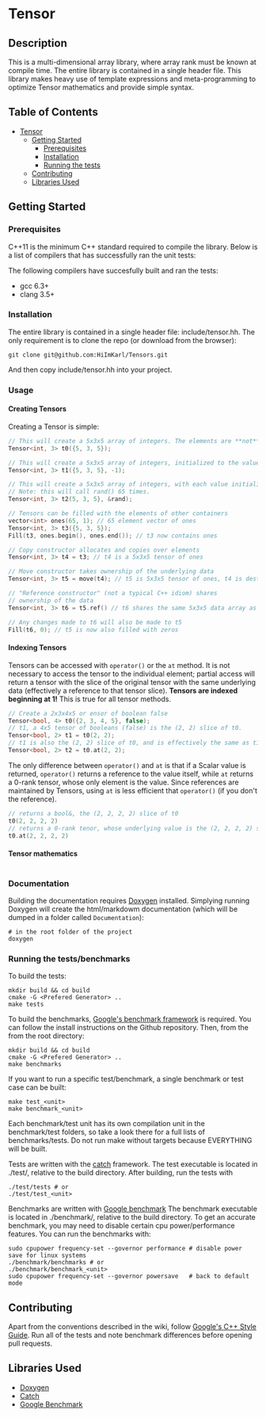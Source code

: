 
# Tensor

## Description
This is a multi-dimensional array library, where array rank must be known at compile time. The entire library is contained in a single header file. This library makes heavy use of template expressions and meta-programming to optimize Tensor mathematics and provide simple syntax. 

## Table of Contents
   * [Tensor](#tensor)
      * [Getting Started](#getting-started)
         * [Prerequisites](#prerequisites)
         * [Installation](#installation)
         * [Running the tests](#running-the-tests)
      * [Contributing](#contributing)
      * [Libraries Used](#libraries-used)

## Getting Started

### Prerequisites
C++11 is the minimum C++ standard required to compile the library. Below is a list of compilers that has successfully ran the unit tests:

The following compilers have succesfully built and ran the tests:
* gcc 6.3+
* clang 3.5+

### Installation

The entire library is contained in a single header file: include/tensor.hh. The only requirement is to clone the repo (or download from the browser): 
```
git clone git@github.com:HiImKarl/Tensors.git
```
And then copy include/tensor.hh into your project. 

### Usage

#### Creating Tensors

Creating a Tensor is simple:
```C++
// This will create a 5x3x5 array of integers. The elements are **not** zero initialized.
Tensor<int, 3> t0({5, 3, 5});

// This will create a 5x3x5 array of integers, initialized to the value -1.
Tensor<int, 3> t1({5, 3, 5}, -1);

// This will create a 5x3x5 array of integers, with each value initialized by int rand() (from C stdlib)
// Note: this will call rand() 65 times.
Tensor<int, 3> t2(5, 3, 5}, &rand);

// Tensors can be filled with the elements of other containers
vector<int> ones(65, 1); // 65 element vector of ones
Tensor<int, 3> t3({5, 3, 5});
Fill(t3, ones.begin(), ones.end()); // t3 now contains ones

// Copy constructor allocates and copies over elements
Tensor<int, 3> t4 = t3; // t4 is a 5x3x5 tensor of ones

// Move constructor takes ownership of the underlying data
Tensor<int, 3> t5 = move(t4); // t5 is 5x3x5 tensor of ones, t4 is destroyed

// "Reference constructor" (not a typical C++ idiom) shares 
// ownership of the data
Tensor<int, 3> t6 = t5.ref() // t6 shares the same 5x3x5 data array as t4

// Any changes made to t6 will also be made to t5
Fill(t6, 0); // t5 is now also filled with zeros
```

#### Indexing Tensors

Tensors can be accessed with `operator()` or the `at` method. It is not necessary to
access the tensor to the individual element; partial access will return a tensor with
the slice of the original tensor with the same underlying data (effectively a reference
to that tensor slice).
**Tensors are indexed beginning at 1!** This is true for all tensor methods.
```C++
// Create a 2x3x4x5 or ensor of boolean false
Tensor<bool, 4> t0({2, 3, 4, 5}, false); 
// t1, a 4x5 tensor of booleans (false) is the (2, 2) slice of t0. 
Tensor<bool, 2> t1 = t0(2, 2); 
// t1 is also the (2, 2) slice of t0, and is effectively the same as t1.
Tensor<bool, 2> t2 = t0.at(2, 2);
```

The only difference between `operator()` and `at` is that if a Scalar value is returned,
`operator()` returns a reference to the value itself, while `at` returns a 0-rank tensor,
whose only element is the value. Since references are maintained by Tensors, using `at` 
is less efficient that `operator()` (if you don't the reference).

```C++
// returns a bool&, the (2, 2, 2, 2) slice of t0
t0(2, 2, 2, 2) 
// returns a 0-rank tenor, whose underlying value is the (2, 2, 2, 2) slice of t0
t0.at(2, 2, 2, 2) 

```


#### Tensor mathematics

``` C++

```

### Documentation

Building the documentation requires [Doxygen](https://github.com/doxygen/doxygen) installed. Simplying running Doxygen will create the html/markdowm documentation (which will be dumped in a folder called `Documentation`):

```
# in the root folder of the project
doxygen
```

### Running the tests/benchmarks

To build the tests:
```
mkdir build && cd build
cmake -G <Prefered Generator> .. 
make tests
```

To build the benchmarks, [Google's benchmark framework](https://github.com/google/benchmark) is required. You can follow the install instructions on the Github repository. Then, from the from the root directory:
```
mkdir build && cd build
cmake -G <Prefered Generator> .. 
make benchmarks
```

If you want to run a specific test/benchmark, a single benchmark or test case can be built:
```
make test_<unit>
make benchmark_<unit>
```

Each benchmark/test unit has its own compilation unit in the benchmark/test folders, so take a look there for a full lists of benchmarks/tests. Do not run make without targets because EVERYTHING will be built.

Tests are written with the [catch](https://github.com/catchorg/Catch2) framework.
The test executable is located in ./test/, relative to the build directory. After building, run the tests with
```
./test/tests # or 
./test/test_<unit>
```

Benchmarks are written with [Google benchmark](https://github.com/google/benchmark)
The benchmark executable is located in ./benchmark/, relative to the build directory. 
To get an accurate benchmark, you may need to disable certain cpu power/performance features.
You can run the benchmarks with:
```
sudo cpupower frequency-set --governor performance # disable power save for linux systems
./benchmark/benchmarks # or 
./benchmark/benchmark_<unit>
sudo cpupower frequency-set --governor powersave   # back to default mode
```

## Contributing

Apart from the conventions described in the wiki, follow [Google's C++ Style Guide](https://google.github.io/styleguide/cppguide.html). 
Run all of the tests and note benchmark differences before opening pull requests.

## Libraries Used

* [Doxygen](https://github.com/doxygen/doxygen)
* [Catch](https://github.com/catchorg/Catch2)
* [Google Benchmark](https://github.com/catchorg/Catch2)
